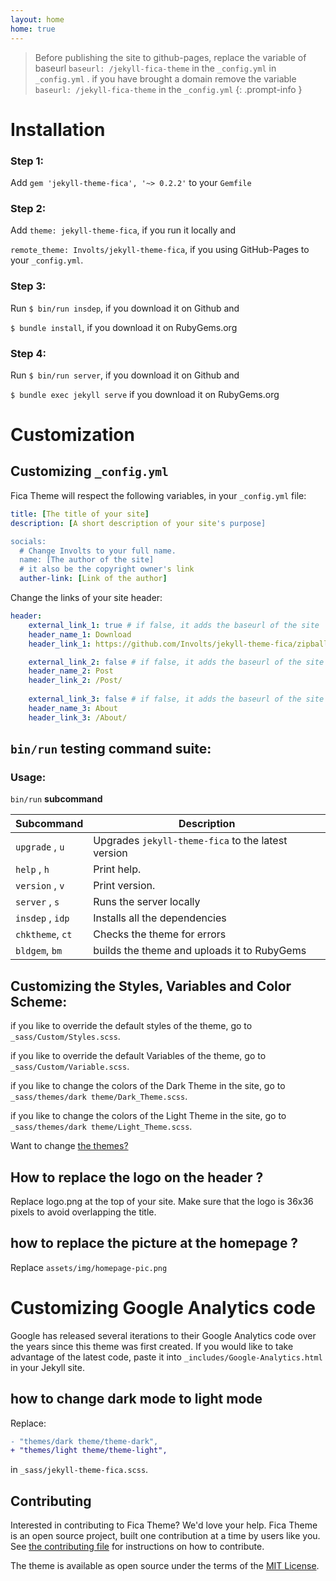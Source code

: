 ```yaml
---
layout: home
home: true
---
```

> Before publishing the site to github-pages, replace the variable of baseurl `baseurl: /jekyll-fica-theme` in the `_config.yml` in `_config.yml` .
> if you have brought a domain remove the variable `baseurl: /jekyll-fica-theme` in the `_config.yml`
{: .prompt-info }


# Installation

### Step 1:
 Add `gem 'jekyll-theme-fica', '~> 0.2.2'` to your `Gemfile`

### Step 2:
 Add `theme: jekyll-theme-fica`, if you run it locally and 
 
 `remote_theme: Involts/jekyll-theme-fica`, if you using GitHub-Pages to your `_config.yml`.

### Step 3:
  Run `$ bin/run insdep`, if you download it on Github and

  `$ bundle install`, if you download it on RubyGems.org

### Step 4:
  Run `$ bin/run server`, if you download it on Github and

  `$ bundle exec jekyll serve` if you download it on RubyGems.org

# Customization

## Customizing `_config.yml`

Fica Theme will respect the following variables, in your `_config.yml` file:

```yml
title: [The title of your site]
description: [A short description of your site's purpose]

socials:
  # Change Involts to your full name.
  name: [The author of the site]
  # it also be the copyright owner's link
  auther-link: [Link of the author]
```

Change the links of your site header:

```yml
header:
    external_link_1: true # if false, it adds the baseurl of the site
    header_name_1: Download
    header_link_1: https://github.com/Involts/jekyll-theme-fica/zipball/master

    external_link_2: false # if false, it adds the baseurl of the site
    header_name_2: Post
    header_link_2: /Post/
    
    external_link_3: false # if false, it adds the baseurl of the site
    header_name_3: About
    header_link_3: /About/
```

## `bin/run` testing command suite:

### Usage:

   `bin/run` **subcommand**

  | Subcommand       | Description
  | -----------------|---------------------------------------|
  | `upgrade` , `u`  |  Upgrades `jekyll-theme-fica` to the latest version |
  | `help` , `h`     |  Print help.                          |
  | `version` , `v`  |  Print version.                       |
  | `server` , `s`   |  Runs the server locally              |
  | `insdep` , `idp` |  Installs all the dependencies        |
  | `chktheme`, `ct` |  Checks the theme for errors          |
  | `bldgem`, `bm`   |  builds the theme and uploads it to RubyGems |

## Customizing the Styles, Variables and Color Scheme:

if you like to override the default styles of the theme, go to `_sass/Custom/Styles.scss`.

if you like to override the default Variables of the theme, go to `_sass/Custom/Variable.scss`.

if you like to change the colors of the Dark Theme in the site, go to `_sass/themes/dark theme/Dark_Theme.scss`.

if you like to change the colors of the Light Theme in the site, go to `_sass/themes/dark theme/Light_Theme.scss`.

Want to change [the themes?](#how-to-change-dark-mode-to-light-mode)

## How to replace the logo on the header ?

Replace logo.png at the top of your site.
Make sure that the logo is 36x36 pixels to avoid overlapping the title.

## how to replace the picture at the homepage ?

Replace `assets/img/homepage-pic.png`
# Customizing Google Analytics code

Google has released several iterations to their Google Analytics code over the years since this theme was first created. If you would like to take advantage of the latest code, paste it into `_includes/Google-Analytics.html` in your Jekyll site.

## how to change dark mode to light mode

Replace:

```diff
- "themes/dark theme/theme-dark",
+ "themes/light theme/theme-light",
```

in `_sass/jekyll-theme-fica.scss`.

## Contributing

Interested in contributing to Fica Theme? We'd love your help. Fica Theme is an open source project, built one contribution at a time by users like you. See [the contributing file](docs/contributing.md) for instructions on how to contribute.

The theme is available as open source under the terms of the [MIT License](https://opensource.org/licenses/MIT).
